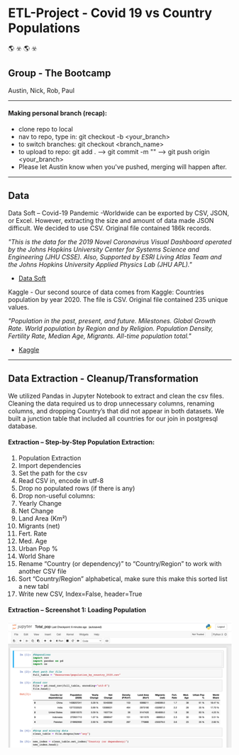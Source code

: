 # ETL-Project - Covid 19 vs Country Populations 
:earth_americas: :biohazard: :earth_americas: :biohazard:
## Group - The Bootcamp ## 
Austin, Nick, Rob, Paul

---------------------------------------------------------------
#### Making personal branch (recap):
- clone repo to local
- nav to repo, type in: git checkout -b <your_branch>
- to switch branches: git checkout <branch_name> 
- to upload to repo: git add .  -->  git commit -m "<a descriptive message>" --> git push origin <your_branch>
- Please let Austin know when you've pushed, merging will happen after.
---------------------------------------------------------------

## Data ##
Data Soft – Covid-19 Pandemic -Worldwide can be exported by CSV, JSON, or Excel. However, extracting the size and amount of data made JSON difficult. We decided to use CSV. Original file contained 186k records.

*"This is the data for the 2019 Novel Coronavirus Visual Dashboard operated by the Johns Hopkins University Center for Systems Science and Engineering (JHU CSSE). Also, Supported by ESRI Living Atlas Team and the Johns Hopkins University Applied Physics Lab (JHU APL)."*

- [Data Soft](https://public.opendatasoft.com/explore/dataset/covid-19-pandemic-worldwide-data/export/?disjunctive.zone&disjunctive.category)

Kaggle - Our second source of data comes from Kaggle: Countries population by year 2020. The file is CSV. Original file contained 235 unique values. 

*"Population in the past, present, and future. Milestones. Global Growth Rate. World population by Region and by Religion. Population Density, Fertility Rate, Median Age, Migrants. All-time population total."*

- [Kaggle](https://www.kaggle.com/eng0mohamed0nabil/population-by-country-2020)
---------------------------------------------------------------

## Data Extraction - Cleanup/Transformation ##

We utilized Pandas in Jupyter Notebook to extract and clean the csv files. Cleaning the data required us to drop unnecessary columns, renaming columns, and dropping Country’s that did not appear in both datasets. We built a junction table that included all countries for our join in postgresql database.

#### Extraction – Step-by-Step Population Extraction: ####
1. Population Extraction
2.	Import dependencies
3.	Set the path for the csv
4.	Read CSV in, encode in utf-8
5.	Drop no populated rows (if there is any)
6.	Drop non-useful columns:
7.	Yearly Change
8.	Net Change
9.	Land Area (Km²)
10.	Migrants (net)
11.	Fert. Rate
12.	Med. Age
13.	Urban Pop %
14.	World Share
15.	Rename “Country (or dependency)” to “Country/Region” to work with another CSV file
16.	Sort “Country/Region” alphabetical, make sure this make this sorted list a new tabl
17.	Write new CSV, Index=False, header=True
#### Extraction – Screenshot 1: Loading Population ####
![Population Extraction](Images/PopulationImport.png)
